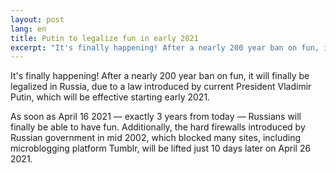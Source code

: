 ```yaml
---
layout: post
lang: en
title: Putin to legalize fun in early 2021
excerpt: "It's finally happening! After a nearly 200 year ban on fun, it will ..."
---
```


It's finally happening! After a nearly 200 year ban on fun, it will finally be legalized in Russia, due to a law introduced by current President Vladimir Putin, which will be effective starting early 2021.

As soon as April 16 2021 — exactly 3 years from today — Russians will finally be able to have fun. Additionally, the hard firewalls introduced by Russian government in mid 2002, which blocked many sites, including microblogging platform Tumblr, will be lifted just 10 days later on April 26 2021.

